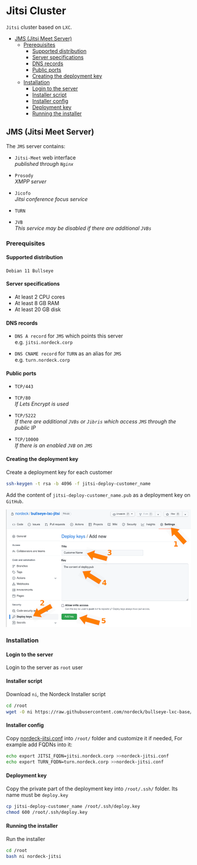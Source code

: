 # Jitsi Cluster

`Jitsi` cluster based on `LXC`.

- [JMS (Jitsi Meet Server)](#jms-jitsi-meet-server)
  - [Prerequisites](#prerequisites)
    - [Supported distribution](#supported-distribution)
    - [Server specifications](#server-specifications)
    - [DNS records](#dns-records)
    - [Public ports](#public-ports)
    - [Creating the deployment key](#creating-the-deployment-key)
  - [Installation](#installation)
    - [Login to the server](#login-to-the-server)
    - [Installer script](#installer-script)
    - [Installer config](#installer-config)
    - [Deployment key](#deployment-key)
    - [Running the installer](#running-the-installer)

## JMS (Jitsi Meet Server)

The `JMS` server contains:

- `Jitsi-Meet` web interface\
  _published through `Nginx`_

- `Prosody`\
  _XMPP server_

- `Jicofo`\
  _Jitsi conference focus service_

- `TURN`

- `JVB`\
  _This service may be disabled if there are additional `JVBs`_

### Prerequisites

#### Supported distribution

`Debian 11 Bullseye`

#### Server specifications

- At least 2 CPU cores
- At least 8 GB RAM
- At least 20 GB disk

#### DNS records

- `DNS A record` for `JMS` which points this server\
  e.g. `jitsi.nordeck.corp`

- `DNS CNAME record` for `TURN` as an alias for `JMS`\
  e.g. `turn.nordeck.corp`

#### Public ports

- `TCP/443`

- `TCP/80`\
  _If Lets Encrypt is used_

- `TCP/5222`\
  _If there are additional `JVBs` or `Jibris` which access `JMS` through the
  public IP_

- `TCP/10000`\
  _If there is an enabled `JVB` on `JMS`_

#### Creating the deployment key

Create a deployment key for each customer

```bash
ssh-keygen -t rsa -b 4096 -f jitsi-deploy-customer_name
```

Add the content of `jitsi-deploy-customer_name.pub` as a deployment key on
`GitHub`.

![deployment key](docs/images/deployment_key.png)

### Installation

#### Login to the server

Login to the server as `root` user

#### Installer script

Download `ni`, the Nordeck Installer script

```bash
cd /root
wget -O ni https://raw.githubusercontent.com/nordeck/bullseye-lxc-base/main/installer/ni
```

#### Installer config

Copy [nordeck-jitsi.conf](installer/nordeck-jitsi.conf) into `/root/` folder and
customize it if needed, For example add FQDNs into it:

```bash
echo export JITSI_FQDN=jitsi.nordeck.corp >>nordeck-jitsi.conf
echo export TURN_FQDN=turn.nordeck.corp >>nordeck-jitsi.conf
```

#### Deployment key

Copy the private part of the deployment key into `/root/.ssh/` folder. Its name
must be `deploy.key`

```bash
cp jitsi-deploy-customer_name /root/.ssh/deploy.key
chmod 600 /root/.ssh/deploy.key
```

#### Running the installer

Run the installer

```bash
cd /root
bash ni nordeck-jitsi
```
